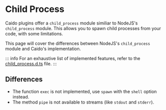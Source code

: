 # Child Process

Caido plugins offer a `child_process` module similiar to NodeJS's `child_process` module. This allows you to spawn child processes from your code, with some limitations.

This page will cover the differences between NodeJS's `child_process` module and Caido's implementation.

::: info
For an exhaustive list of implemented features, refer to the [child_process.d.ts](https://github.com/caido/dependency-llrt/blob/main/types/child_process.d.ts) file.
:::

## Differences

- The function `exec` is not implemented, use `spawn` with the `shell` option instead.
- The method `pipe` is not available to streams (like `stdout` and `stderr`).

